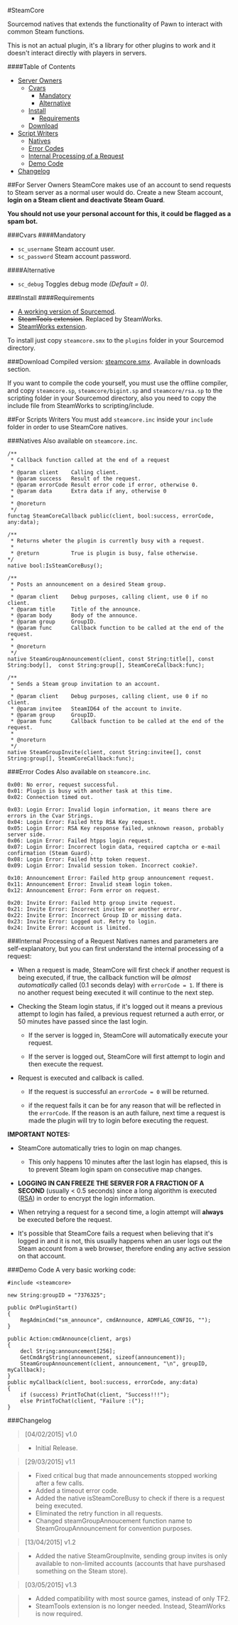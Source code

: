 #SteamCore

Sourcemod natives that extends the functionality of Pawn to interact with common Steam functions.

This is not an actual plugin, it's a library for other plugins to work and it doesn't interact directly with players in servers.

####Table of Contents 
* [Server Owners](#markdown-header-for-server-owners)
	* [Cvars](#markdown-header-cvars)
		* [Mandatory](#markdown-header-mandatory)
		* [Alternative](#markdown-header-alternative)
	* [Install](#markdown-header-install)
		* [Requirements](#markdown-header-requirements)
	* [Download](#markdown-header-download)
* [Script Writers](#markdown-header-for-scripts-writers)
	* [Natives](#markdown-header-natives)
	* [Error Codes](#markdown-header-error-codes)
	* [Internal Processing of a Request](#markdown-header-internal-processing-of-a-request)
	* [Demo Code](#markdown-header-demo-code)
* [Changelog](#markdown-header-changelog)

##For Server Owners
SteamCore makes use of an account to send requests to Steam server as a normal user would do. Create a new Steam account, **login on a Steam client and deactivate Steam Guard**. 

**You should not use your personal account for this, it could be flagged as a spam bot.**

###Cvars
####Mandatory
* `sc_username` Steam account user.  
* `sc_password` Steam account password.

####Alternative
* `sc_debug` Toggles debug mode _(Default = 0)_.

###Install
####Requirements
* [A working version of Sourcemod](http://www.sourcemod.net/downloads.php).
* <s>SteamTools extension</s>. Replaced by SteamWorks.
* [SteamWorks extension](https://forums.alliedmods.net/showthread.php?t=229556).

To install just copy `steamcore.smx` to the `plugins` folder in your Sourcemod directory.

###Download
Compiled version: [steamcore.smx][1]. Available in downloads section.

[1]: https://bitbucket.org/Polvora/steamcore/downloads/steamcore.smx

If you want to compile the code yourself, you must use the offline compiler, and copy `steamcore.sp`, `steamcore/bigint.sp` and `steamcore/rsa.sp` to the scripting folder in your Sourcemod directory, also you need to copy the include file from SteamWorks to scripting/include.

##For Scripts Writers
You must add `steamcore.inc` inside your `include` folder in order to use SteamCore natives.

###Natives
Also available on `steamcore.inc`.
	
	/**
	 * Callback function called at the end of a request
	 * 
	 * @param client 	Calling client.
	 * @param success	Result of the request.
	 * @param errorCode Result error code if error, otherwise 0.
	 * @param data		Extra data if any, otherwise 0
	 * 
	 * @noreturn
	 */
	functag SteamCoreCallback public(client, bool:success, errorCode, any:data);
	
	/**
	 * Returns wheter the plugin is currently busy with a request.
	 *
	 * @return			True is plugin is busy, false otherwise.
	*/
	native bool:IsSteamCoreBusy();
	
	/**
	 * Posts an announcement on a desired Steam group. 
	 *
	 * @param client 	Debug purposes, calling client, use 0 if no client.
	 * @param title		Title of the announce.
	 * @param body		Body of the announce.
	 * @param group		GroupID.
	 * @param func		Callback function to be called at the end of the request.
	 * 
	 * @noreturn
	 */
	native SteamGroupAnnouncement(client, const String:title[], const String:body[],  const String:group[], SteamCoreCallback:func);
	
	/**
	 * Sends a Steam group invitation to an account.
	 *
	 * @param client 	Debug purposes, calling client, use 0 if no client.
	 * @param invitee	SteamID64 of the account to invite.
	 * @param group		GroupID.
	 * @param func		Callback function to be called at the end of the request.
	 *
	 * @noreturn
	 */
	native SteamGroupInvite(client, const String:invitee[], const String:group[], SteamCoreCallback:func);

###Error Codes
Also available on `steamcore.inc`.

	0x00: No error, request successful.
	0x01: Plugin is busy with another task at this time.
	0x02: Connection timed out.
	
	0x03: Login Error: Invalid login information, it means there are errors in the Cvar Strings.
	0x04: Login Error: Failed http RSA Key request.
	0x05: Login Error: RSA Key response failed, unknown reason, probably server side.
	0x06: Login Error: Failed htpps login request.
	0x07: Login Error: Incorrect login data, required captcha or e-mail confirmation (Steam Guard).
	0x08: Login Error: Failed http token request.
	0x09: Login Error: Invalid session token. Incorrect cookie?.
	
	0x10: Announcement Error: Failed http group announcement request.
	0x11: Announcement Error: Invalid steam login token.
	0x12: Announcement Error: Form error on request.
	
	0x20: Invite Error: Failed http group invite request.
	0x21: Invite Error: Incorrect invitee or another error.
	0x22: Invite Error: Incorrect Group ID or missing data.
	0x23: Invite Error: Logged out. Retry to login.
	0x24: Invite Error: Account is limited.

###Internal Processing of a Request
Natives names and parameters are self-explanatory, but you can first understand the internal processing of a request:

- When a request is made, SteamCore will first check if another request is being executed, if true, the callback function will be _almost automatically_ called (0.1 seconds delay) with `errorCode = 1`. If there is no another request being executed it will continue to the next step.

- Checking the Steam login status, if it's logged out it means a previous attempt to login has failed, a previous request returned a auth error, or 50 minutes have passed since the last login. 

    - If the server is logged in, SteamCore will automatically execute your request.

    - If the server is logged out, SteamCore will first attempt to login and then execute the request.

- Request is executed and callback is called.

    - If the request is successful an `errorCode = 0` will be returned.

    - if the request fails it can be for any reason that will be reflected in the `errorCode`. If the reason is an auth failure, next time a request is made the plugin will try to login before executing the request.

**IMPORTANT NOTES:**

* SteamCore automatically tries to login on map changes.
    * This only happens 10 minutes after the last login has elapsed, this is to prevent Steam login spam on consecutive map changes.

*  **LOGGING IN CAN FREEZE THE SERVER FOR A FRACTION OF A SECOND** (usually < 0.5 seconds) since a long algorithm is executed ([RSA](http://en.wikipedia.org/wiki/RSA_(cryptosystem))) in order to encrypt the login information.

* When retrying a request for a second time, a login attempt will  **always** be executed before the request.

* It's possible that SteamCore fails a request when believing that it's logged in and it is not, this usually happens when an user logs out the Steam account from a web browser, therefore ending any active session on that account.

###Demo Code
A very basic working code:

	#include <steamcore>
	
    new String:groupID = "7376325";
    
    public OnPluginStart()
    {
        RegAdminCmd("sm_announce", cmdAnnounce, ADMFLAG_CONFIG, "");
    }

    public Action:cmdAnnounce(client, args)
    {
        decl String:announcement[256];
        GetCmdArgString(announcement, sizeof(announcement));
        SteamGroupAnnouncement(client, announcement, "\n", groupID, myCallback);
    }
    public myCallback(client, bool:success, errorCode, any:data)
    {
        if (success) PrintToChat(client, "Success!!!");
        else PrintToChat(client, "Failure :(");
    }
	
###Changelog
> [04/02/2015] v1.0 

> * Initial Release.

> [29/03/2015] v1.1

> * Fixed critical bug that made announcements stopped working after a few calls.
> * Added a timeout error code.
> * Added the native isSteamCoreBusy to check if there is a request being executed.
> * Eliminated the retry function in all requests.
> * Changed steamGroupAnnoucement function name to SteamGroupAnnouncement for convention purposes.

> [13/04/2015] v1.2

> * Added the native SteamGroupInvite, sending group invites is only available to non-limited accounts (accounts that have purshased something on the Steam store).

> [03/05/2015] v1.3

> * Added compatibility with most source games, instead of only TF2.
> * SteamTools extension is no longer needed. Instead, SteamWorks is now required.